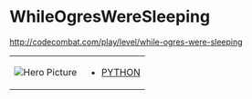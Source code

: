 # WhileOgresWereSleeping 

http://codecombat.com/play/level/while-ogres-were-sleeping
<table>
<tr>
<td>

![Hero Picture](hero.png?raw=true "Hero Picture")

</td>
<td>
<ul>
<li>

[PYTHON](WhileOgresWereSleeping.py)

</li>
</td>
</tr>
<table>